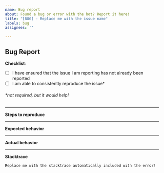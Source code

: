 ```yaml
---
name: Bug report
about: Found a bug or error with the bot? Report it here!
title: "[BUG] - Replace me with the issue name"
labels: bug
assignees: ''

---
```

## Bug Report

**Checklist**:
<!--- To check a checkbox, fill in the empty space with an x --->
<!--- Example: --->
<!--- [x] This item is checked off --->
- [ ] I have ensured that the issue I am reporting has not already been reported
- [ ] I am able to consistently reproduce the issue*

###### *not required, but it would help!
---
**Steps to reproduce**
 
---
**Expected behavior**

---
**Actual behavior**

---
**Stacktrace**
```
Replace me with the stacktrace automatically included with the error!
```
